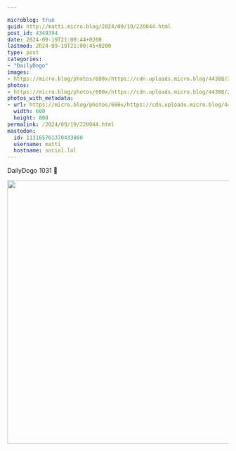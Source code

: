 ```yaml
---

microblog: true
guid: http://matti.micro.blog/2024/09/19/220044.html
post_id: 4349394
date: 2024-09-19T21:00:44+0200
lastmod: 2024-09-19T21:00:45+0200
type: post
categories:
- "DailyDogo"
images:
- https://micro.blog/photos/600x/https://cdn.uploads.micro.blog/44388/2024/b3c6e912ec52418b81a69d9655253f82.jpg
photos:
- https://micro.blog/photos/600x/https://cdn.uploads.micro.blog/44388/2024/b3c6e912ec52418b81a69d9655253f82.jpg
photos_with_metadata:
- url: https://micro.blog/photos/600x/https://cdn.uploads.micro.blog/44388/2024/b3c6e912ec52418b81a69d9655253f82.jpg
  width: 600
  height: 800
permalink: /2024/09/19/220044.html
mastodon:
  id: 113165761370433860
  username: matti
  hostname: social.lol
---
```

DailyDogo 1031 🐶

<img src="/media/uploads/2024/b3c6e912ec52418b81a69d9655253f82.jpg" width="600" alt="" />
